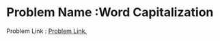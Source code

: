 # Problem Name :Word Capitalization
 Problem Link : [Problem Link.](http://codeforces.com/contest/281/problem/A)


